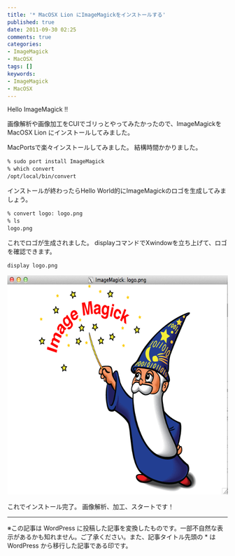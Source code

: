 ```yaml
---
title: '* MacOSX Lion にImageMagickをインストールする'
published: true
date: 2011-09-30 02:25
comments: true
categories:
- ImageMagick
- MacOSX
tags: []
keywords:
- ImageMagick
- MacOSX
---
```

Hello ImageMagick !!

画像解析や画像加工をCUIでゴリっとやってみたかったので、ImageMagickをMacOSX Lion にインストールしてみました。

MacPortsで楽々インストールしてみました。
結構時間かかりました。

```sh
% sudo port install ImageMagick
% which convert
/opt/local/bin/convert
```

インストールが終わったらHello World的にImageMagickのロゴを生成してみましょう。
```sh
% convert logo: logo.png
% ls
logo.png
```

これでロゴが生成されました。
displayコマンドでXwindowを立ち上げて、ロゴを確認できます。
```sh
display logo.png
```

<a href="/imgs/archives/2011/09/ddfed2e484b12ba9fa2ab6c98eddc793.png"><img src="/imgs/archives/2011/09/ddfed2e484b12ba9fa2ab6c98eddc793.png" alt="" title="スクリーンショット 2011-09-30 2.14.14" width="640" height="501" class="alignnone size-full wp-image-774" /></a>

これでインストール完了。
画像解析、加工、スタートです！

---
※この記事は WordPress に投稿した記事を変換したものです。一部不自然な表示があるかも知れません。ご了承ください。また、記事タイトル先頭の * は WordPress から移行した記事である印です。
